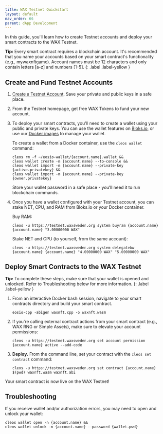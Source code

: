 ```yaml
---
title: WAX Testnet Quickstart
layout: default
nav_order: 66
parent: dApp Development
---
```


In this guide, you'll learn how to create Testnet accounts and deploy your smart contracts to the WAX Testnet.

<strong>Tip:</strong> Every smart contract requires a blockchain account. It's recommended that you name your accounts based on your smart contract's functionality (e.g., mywaxnftgame). Account names must be 12 characters and only contain letters [a-z] and numbers [1-5].
{: .label .label-yellow }

## Create and Fund Testnet Accounts

1. <a href="https://waxsweden.org/testnet/" target="_blank">Create a Testnet Account</a>. Save your private and public keys in a safe place. 

2. From the Testnet homepage, get free WAX Tokens to fund your new account. 

3. To deploy your smart contracts, you'll need to create a wallet using your public and private keys. You can use the wallet features on <a href="https://local.bloks.io/wallet/transfer?nodeUrl=testnet.waxsweden.org&coreSymbol=WAX&corePrecision=8&systemDomain=eosio&hyperionUrl=https%3A%2F%2Ftestnet.waxsweden.org" target="_blank">Bloks.io</a>, or use our [Docker images](/docs/docker_qstart) to manage your wallet. 

    To create a wallet from a Docker container, use the `cleos wallet` command:

    ```shell
    cleos rm -f ~/eosio-wallet/{account.name}.wallet &&
    cleos wallet create -n {account.name} --to-console &&
    cleos wallet import -n {account.name} --private-key {active.privatekey} &&
    cleos wallet import -n {account.name} --private-key {owner.privatekey}
    ```

    Store your wallet password in a safe place - you'll need it to run blockchain commands.

4. Once you have a wallet configured with your Testnet account, you can stake NET, CPU, and RAM from Bloks.io or your Docker container.

    Buy RAM:

    ```shell
    cleos -u https://testnet.waxsweden.org system buyram {account.name} {account.name} "3.00000000 WAX"
    ```

    Stake NET and CPU (to yourself, from the same account):

    ```shell
    cleos -u https://testnet.waxsweden.org system delegatebw {account.name} {account.name} "4.00000000 WAX" "5.00000000 WAX"
    ```

## Deploy Smart Contracts to the WAX Testnet

<strong>Tip:</strong> To complete these steps, make sure that your wallet is opened and unlocked. Refer to Troubleshooting below for more information.
{: .label .label-yellow }

1. From an interactive Docker bash session, navigate to your smart contracts directory and build your smart contract.

    ```shell
    eosio-cpp -abigen waxnft.cpp -o waxnft.wasm 
    ```

2. If you're calling external contract actions from your smart contract (e.g., WAX RNG or Simple Assets), make sure to elevate your account permissions:

    ```shell
    cleos -u https://testnet.waxsweden.org set account permission {account.name} active --add-code
    ```

3. **Deploy.** From the command line, set your contract with the `cleos set contract` command: 

    ```shell
    cleos -u https://testnet.waxsweden.org set contract {account.name} $(pwd) waxnft.wasm waxnft.abi   
    ```

Your smart contract is now live on the WAX Testnet! 

## Troubleshooting

If you receive wallet and/or authorization errors, you may need to open and unlock your wallet:

```shell
cleos wallet open -n {account.name} &&
cleos wallet unlock -n {account.name} --password {wallet.pwd}
```